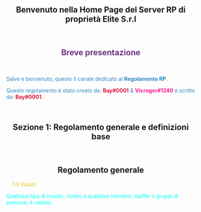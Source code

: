 <style>
h2 {text-align: center;}
</style>

<h2>Benvenuto nella Home Page del Server RP di proprietà Elite S.r.l</h2>
&nbsp;
<h2><span style="color:#6C3483">Breve presentazione</span></h2>
&nbsp;
<p><span style="color:#2E86C1">Salve e benvenuto, questo il canale dedicato al <b>Regolamento RP</b>. </span></p>
<p><span style="color:#2E86C1">Questo regolamento è stato creato da: <span style="color:#DC143C"><b>Bay#0001</b></span> & <span style="color:#FF1493"><b>Vicroger#1240</b></span> e scritto da: <span style="color:#DC143C"><b>Bay#0001</b>.</span></span></p>
&nbsp;
<h2>Sezione 1: Regolamento generale e definizioni base</h2>
&nbsp;
<h2>Regolamento generale</h2>
&nbsp;
&nbsp;
<span style="color:#EFC01A">1.0 Insulti:</span>
<p><span style="color:#00FFFF">Qualsiasi tipo di insulto, rivolto a qualsiasi membro, staffer o gruppi di persone, è vietato.</p>
